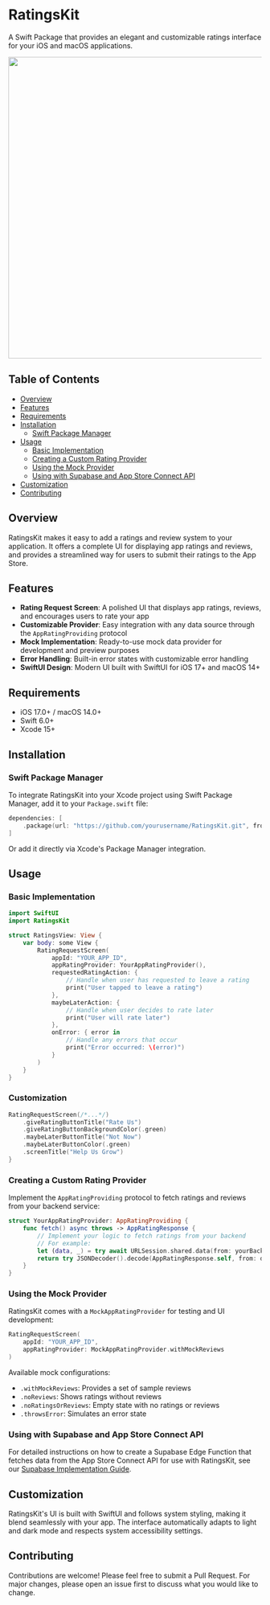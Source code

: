 # RatingsKit

A Swift Package that provides an elegant and customizable ratings interface for your iOS and macOS applications.

<img src="https://github.com/user-attachments/assets/da8bdd08-5956-40aa-88b2-0d5698d8dac6" width="600">

## Table of Contents

- [Overview](#overview)
- [Features](#features)
- [Requirements](#requirements)
- [Installation](#installation)
  - [Swift Package Manager](#swift-package-manager)
- [Usage](#usage)
  - [Basic Implementation](#basic-implementation)
  - [Creating a Custom Rating Provider](#creating-a-custom-rating-provider)
  - [Using the Mock Provider](#using-the-mock-provider)
  - [Using with Supabase and App Store Connect API](#using-with-supabase-and-app-store-connect-api)
- [Customization](#customization)
- [Contributing](#contributing)

## Overview

RatingsKit makes it easy to add a ratings and review system to your application. It offers a complete UI for displaying app ratings and reviews, and provides a streamlined way for users to submit their ratings to the App Store.

## Features

- **Rating Request Screen**: A polished UI that displays app ratings, reviews, and encourages users to rate your app
- **Customizable Provider**: Easy integration with any data source through the `AppRatingProviding` protocol
- **Mock Implementation**: Ready-to-use mock data provider for development and preview purposes
- **Error Handling**: Built-in error states with customizable error handling
- **SwiftUI Design**: Modern UI built with SwiftUI for iOS 17+ and macOS 14+

## Requirements

- iOS 17.0+ / macOS 14.0+
- Swift 6.0+
- Xcode 15+

## Installation

### Swift Package Manager

To integrate RatingsKit into your Xcode project using Swift Package Manager, add it to your `Package.swift` file:

```swift
dependencies: [
    .package(url: "https://github.com/yourusername/RatingsKit.git", from: "1.0.0")
]
```

Or add it directly via Xcode's Package Manager integration.

## Usage

### Basic Implementation

```swift
import SwiftUI
import RatingsKit

struct RatingsView: View {
    var body: some View {
        RatingRequestScreen(
            appId: "YOUR_APP_ID",
            appRatingProvider: YourAppRatingProvider(),
            requestedRatingAction: {
                // Handle when user has requested to leave a rating
                print("User tapped to leave a rating")
            },
            maybeLaterAction: {
                // Handle when user decides to rate later
                print("User will rate later")
            },
            onError: { error in
                // Handle any errors that occur
                print("Error occurred: \(error)")
            }
        )
    }
}
```

### Customization

```swift
RatingRequestScreen(/*...*/)
    .giveRatingButtonTitle("Rate Us")
    .giveRatingButtonBackgroundColor(.green)
    .maybeLaterButtonTitle("Not Now")
    .maybeLaterButtonColor(.green)
    .screenTitle("Help Us Grow")
}
```

### Creating a Custom Rating Provider

Implement the `AppRatingProviding` protocol to fetch ratings and reviews from your backend service:

```swift
struct YourAppRatingProvider: AppRatingProviding {
    func fetch() async throws -> AppRatingResponse {
        // Implement your logic to fetch ratings from your backend
        // For example:
        let (data, _) = try await URLSession.shared.data(from: yourBackendURL)
        return try JSONDecoder().decode(AppRatingResponse.self, from: data)
    }
}
```

### Using the Mock Provider

RatingsKit comes with a `MockAppRatingProvider` for testing and UI development:

```swift
RatingRequestScreen(
    appId: "YOUR_APP_ID",
    appRatingProvider: MockAppRatingProvider.withMockReviews
)
```

Available mock configurations:
- `.withMockReviews`: Provides a set of sample reviews
- `.noReviews`: Shows ratings without reviews
- `.noRatingsOrReviews`: Empty state with no ratings or reviews
- `.throwsError`: Simulates an error state

### Using with Supabase and App Store Connect API

For detailed instructions on how to create a Supabase Edge Function that fetches data from the App Store Connect API for use with RatingsKit, see our [Supabase Implementation Guide](SUPABASE-GUIDE.md).

## Customization

RatingsKit's UI is built with SwiftUI and follows system styling, making it blend seamlessly with your app. The interface automatically adapts to light and dark mode and respects system accessibility settings.

## Contributing

Contributions are welcome! Please feel free to submit a Pull Request. For major changes, please open an issue first to discuss what you would like to change.
